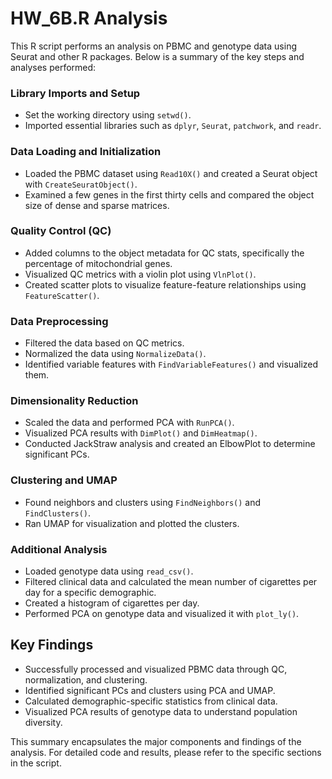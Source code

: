 # HW_6B.R Analysis

This R script performs an analysis on PBMC and genotype data using Seurat and other R packages. Below is a summary of the key steps and analyses performed:

### Library Imports and Setup
- Set the working directory using `setwd()`.
- Imported essential libraries such as `dplyr`, `Seurat`, `patchwork`, and `readr`.

### Data Loading and Initialization
- Loaded the PBMC dataset using `Read10X()` and created a Seurat object with `CreateSeuratObject()`.
- Examined a few genes in the first thirty cells and compared the object size of dense and sparse matrices.

### Quality Control (QC)
- Added columns to the object metadata for QC stats, specifically the percentage of mitochondrial genes.
- Visualized QC metrics with a violin plot using `VlnPlot()`.
- Created scatter plots to visualize feature-feature relationships using `FeatureScatter()`.

### Data Preprocessing
- Filtered the data based on QC metrics.
- Normalized the data using `NormalizeData()`.
- Identified variable features with `FindVariableFeatures()` and visualized them.

### Dimensionality Reduction
- Scaled the data and performed PCA with `RunPCA()`.
- Visualized PCA results with `DimPlot()` and `DimHeatmap()`.
- Conducted JackStraw analysis and created an ElbowPlot to determine significant PCs.

### Clustering and UMAP
- Found neighbors and clusters using `FindNeighbors()` and `FindClusters()`.
- Ran UMAP for visualization and plotted the clusters.

### Additional Analysis
- Loaded genotype data using `read_csv()`.
- Filtered clinical data and calculated the mean number of cigarettes per day for a specific demographic.
- Created a histogram of cigarettes per day.
- Performed PCA on genotype data and visualized it with `plot_ly()`.

## Key Findings
- Successfully processed and visualized PBMC data through QC, normalization, and clustering.
- Identified significant PCs and clusters using PCA and UMAP.
- Calculated demographic-specific statistics from clinical data.
- Visualized PCA results of genotype data to understand population diversity.

This summary encapsulates the major components and findings of the analysis. For detailed code and results, please refer to the specific sections in the script.
``` &#8203;:citation[oaicite:0]{index=0}&#8203;

